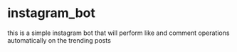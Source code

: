 # instagram_bot
this is a simple instagram bot that will perform like and comment operations automatically on the trending posts
